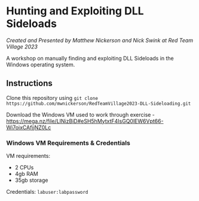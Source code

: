 # Hunting and Exploiting DLL Sideloads
*Created and Presented by Matthew Nickerson and Nick Swink at Red Team Village 2023*

A workshop on manually finding and exploiting DLL Sideloads in the Windows operating system. 


## Instructions
Clone this repository using `git clone https://github.com/mwnickerson/RedTeamVillage2023-DLL-Sideloading.git`

Download the Windows VM used to work through exercise - https://mega.nz/file/LINizBiD#eSH5hMytxtF4IsGQ0lEW6Vpt66-Wi7oixCAfjjNZ0Lc

### Windows VM Requirements & Credentials
VM requirements:
* 2 CPUs
* 4gb RAM
* 35gb storage

Credentials:
`labuser:labpassword`
